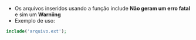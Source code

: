 - Os arquivos inseridos usando a função include <b>Não geram um erro fatal</b> e sim um <b>Warniing</b>
- Exemplo de uso:
  
```php
include('arquivo.ext');
```
